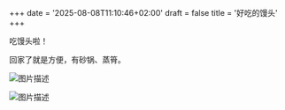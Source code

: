 +++
date = '2025-08-08T11:10:46+02:00'
draft = false
title = '好吃的馒头'
+++

吃馒头啦！

回家了就是方便，有砂锅、蒸筲。

![图片描述](https://res.cloudinary.com/techjuan/image/upload/v1754829140/IMG_4515_kdijdn.jpg)

![图片描述](https://res.cloudinary.com/techjuan/image/upload/v1754829181/IMG_4516_m6pe3k.jpg)
